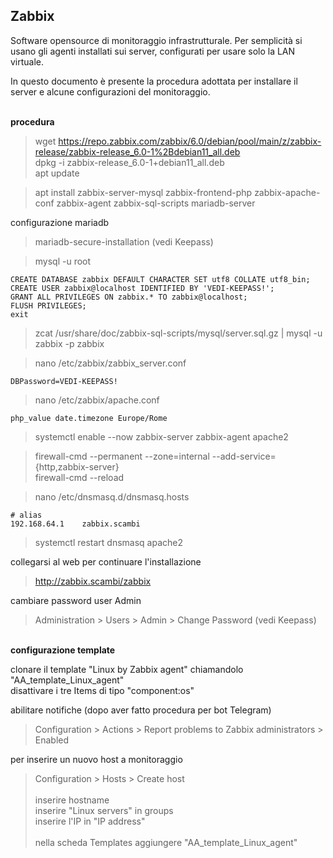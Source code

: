 ## Zabbix

Software opensource di monitoraggio infrastrutturale.
Per semplicità si usano gli agenti installati sui server, configurati per usare solo la LAN virtuale.

In questo documento è presente la procedura adottata per installare il server e alcune configurazioni del monitoraggio.

<br/> **procedura**

>wget https://repo.zabbix.com/zabbix/6.0/debian/pool/main/z/zabbix-release/zabbix-release_6.0-1%2Bdebian11_all.deb  
>dpkg -i zabbix-release_6.0-1+debian11_all.deb  
>apt update

>apt install zabbix-server-mysql zabbix-frontend-php zabbix-apache-conf zabbix-agent zabbix-sql-scripts mariadb-server  

configurazione mariadb
>mariadb-secure-installation  (vedi Keepass)

>mysql -u root

    CREATE DATABASE zabbix DEFAULT CHARACTER SET utf8 COLLATE utf8_bin;
    CREATE USER zabbix@localhost IDENTIFIED BY 'VEDI-KEEPASS!';
    GRANT ALL PRIVILEGES ON zabbix.* TO zabbix@localhost;
    FLUSH PRIVILEGES;
    exit

>zcat  /usr/share/doc/zabbix-sql-scripts/mysql/server.sql.gz | mysql -u zabbix -p zabbix  

>nano /etc/zabbix/zabbix_server.conf  

    DBPassword=VEDI-KEEPASS!

>nano /etc/zabbix/apache.conf  

    php_value date.timezone Europe/Rome

>systemctl enable --now zabbix-server zabbix-agent apache2

>firewall-cmd --permanent --zone=internal --add-service={http,zabbix-server}  
>firewall-cmd --reload

>nano /etc/dnsmasq.d/dnsmasq.hosts

    # alias
    192.168.64.1    zabbix.scambi  

>systemctl restart dnsmasq apache2

collegarsi al web per continuare l'installazione
>http://zabbix.scambi/zabbix

cambiare password user Admin  
>Administration > Users > Admin > Change Password (vedi Keepass)

<br/> **configurazione template**  

clonare il template "Linux by Zabbix agent" chiamandolo "AA_template_Linux_agent"  
disattivare i tre Items di tipo "component:os"  

abilitare notifiche (dopo aver fatto procedura per bot Telegram)
>Configuration > Actions > Report problems to Zabbix administrators	> Enabled

per inserire un nuovo host a monitoraggio
>Configuration > Hosts > Create host  
<br/>inserire hostname  
inserire "Linux servers" in groups  
inserire l'IP in "IP address"  
<br/>nella scheda Templates aggiungere "AA_template_Linux_agent"
